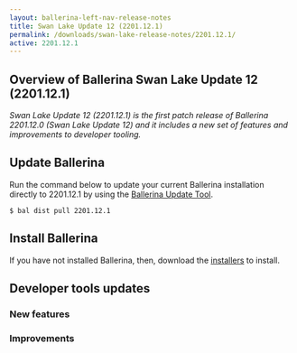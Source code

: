 ```yaml
---
layout: ballerina-left-nav-release-notes
title: Swan Lake Update 12 (2201.12.1)
permalink: /downloads/swan-lake-release-notes/2201.12.1/
active: 2201.12.1
---
```


## Overview of Ballerina Swan Lake Update 12 (2201.12.1)

<em>Swan Lake Update 12 (2201.12.1) is the first patch release of Ballerina 2201.12.0 (Swan Lake Update 12) and it includes a new set of features and improvements to developer tooling.</em>

## Update Ballerina

Run the command below to update your current Ballerina installation directly to 2201.12.1 by using the [Ballerina Update Tool](/learn/update-tool/).

```
$ bal dist pull 2201.12.1
```

## Install Ballerina

If you have not installed Ballerina, then, download the [installers](/downloads/#swanlake) to install.

## Developer tools updates

### New features

### Improvements
